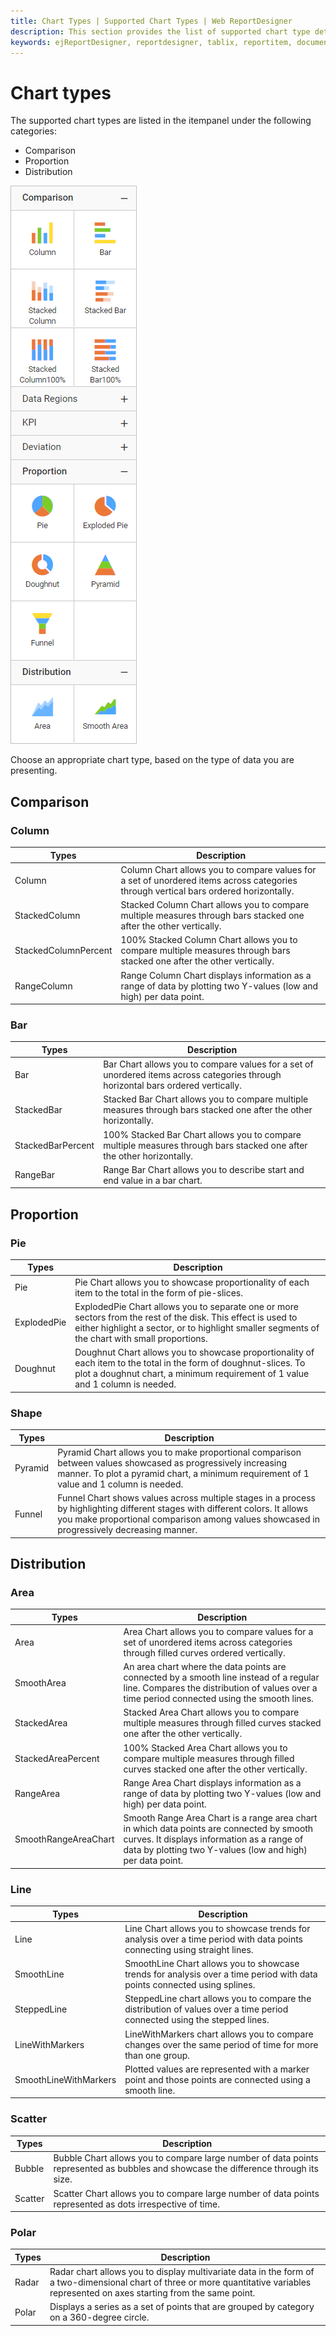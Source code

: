 ```yaml
---
title: Chart Types | Supported Chart Types | Web ReportDesigner
description: This section provides the list of supported chart type details and its description with Bold Report Designer.
keywords: ejReportDesigner, reportdesigner, tablix, reportitem, documentation, help, ej, user guide, demo, samples, bold reports, bold reporting
---
```


# Chart types

The supported chart types are listed in the itempanel under the following categories:

* Comparison
* Proportion
* Distribution

![Chart Types](/static/assets/on-premise/images/report-designer/report-items/chart/chart-types-in-item-panel.png '#width=225px')

Choose an appropriate chart type, based on the type of data you are presenting.

## Comparison

### Column

| Types           |Description           |
|-----------------------|-----------------------|
| Column                |Column Chart allows you to compare values for a set of unordered items across categories through vertical bars ordered horizontally.|
| StackedColumn         |Stacked Column Chart allows you to compare multiple measures through bars stacked one after the other vertically.|
| StackedColumnPercent  |100% Stacked Column Chart allows you to compare multiple measures through bars stacked one after the other vertically.|
| RangeColumn           |Range Column Chart displays information as a range of data by plotting two Y-values (low and high) per data point.|

### Bar

| Types           | Description |
|-----------------------|-----------------------|
| Bar                   |Bar Chart allows you to compare values for a set of unordered items across categories through horizontal bars ordered vertically.|
| StackedBar            |Stacked Bar Chart allows you to compare multiple measures through bars stacked one after the other horizontally.|
| StackedBarPercent     |100% Stacked Bar Chart allows you to compare multiple measures through bars stacked one after the other horizontally.|
| RangeBar              | Range Bar Chart allows you to describe start and end value in a bar chart.|

## Proportion

### Pie

| Types           | Description |
|-----------------------|-----------------------|
| Pie                   |Pie Chart allows you to showcase proportionality of each item to the total in the form of pie-slices.|
| ExplodedPie           |ExplodedPie Chart allows you to separate one or more sectors from the rest of the disk. This effect is used to either highlight a sector, or to highlight smaller segments of the chart with small proportions.|
| Doughnut              |Doughnut Chart allows you to showcase proportionality of each item to the total in the form of doughnut-slices. To plot a doughnut chart, a minimum requirement of 1 value and 1 column is needed.|

### Shape

| Types           | Description |
|-----------------------|-----------------------|
| Pyramid               |Pyramid Chart allows you to make proportional comparison between values showcased as progressively increasing manner. To plot a pyramid chart, a minimum requirement of 1 value and 1 column is needed.|
| Funnel                |Funnel Chart shows values across multiple stages in a process by highlighting different stages with different colors. It allows you make proportional comparison among values showcased in progressively decreasing manner.|

## Distribution

### Area

| Types           | Description |
|-----------------------|-----------------------|
| Area                  |Area Chart allows you to compare values for a set of unordered items across categories through filled curves ordered vertically.|
| SmoothArea            |An area chart where the data points are connected by a smooth line instead of a regular line. Compares the distribution of values over a time period connected using the smooth lines.|
| StackedArea           |Stacked Area Chart allows you to compare multiple measures through filled curves stacked one after the other vertically.|
| StackedAreaPercent    |100% Stacked Area Chart allows you to compare multiple measures through filled curves stacked one after the other vertically.|
| RangeArea             |Range Area Chart displays information as a range of data by plotting two Y-values (low and high) per data point.|
| SmoothRangeAreaChart  |Smooth Range Area Chart is a range area chart in which data points are connected by smooth curves. It displays information as a range of data by plotting two Y-values (low and high) per data point.

### Line

| Types           | Description |
|-----------------------|-----------------------|
| Line                  |Line Chart allows you to showcase trends for analysis over a time period with data points connecting using straight lines.|
| SmoothLine            |SmoothLine Chart allows you to showcase trends for analysis over a time period with data points connected using splines.|
| SteppedLine           |SteppedLine chart allows you to compare the distribution of values over a time period connected using the stepped lines.|
| LineWithMarkers       |LineWithMarkers chart allows you to compare changes over the same period of time for more than one group.|
| SmoothLineWithMarkers |Plotted values are represented with a marker point and those points are connected using a smooth line.|

### Scatter

| Types           | Description |
|-----------------------|-----------------------|
| Bubble                |Bubble Chart allows you to compare large number of data points represented as bubbles and showcase the difference through its size.|
| Scatter               |Scatter Chart allows you to compare large number of data points represented as dots irrespective of time.|

### Polar

| Types           |Description |
|-----------------------|-----------------------|
| Radar                 | Radar chart allows you to display multivariate data in the form of a two-dimensional chart of three or more quantitative variables represented on axes starting from the same point.|
| Polar                 |Displays a series as a set of points that are grouped by category on a 360-degree circle.|
